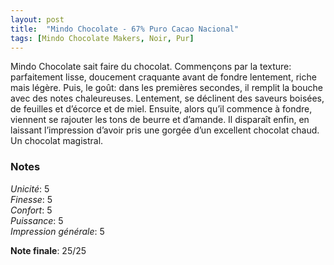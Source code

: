 ```yaml
---
layout: post
title:  "Mindo Chocolate - 67% Puro Cacao Nacional"
tags: [Mindo Chocolate Makers, Noir, Pur] 
---
```



Mindo Chocolate sait faire du chocolat. Commençons par la texture: parfaitement lisse, doucement craquante avant de fondre lentement, riche mais légère. Puis, le goût: dans les premières secondes, il remplit la bouche avec des notes chaleureuses. Lentement, se déclinent des saveurs boisées, de feuilles et d’écorce et de miel. Ensuite, alors qu’il commence à fondre, viennent se rajouter les tons de beurre et d’amande. Il disparaît enfin, en laissant l’impression d’avoir pris une gorgée d’un excellent chocolat chaud.
Un chocolat magistral.

### Notes

_Unicité_: 5  
_Finesse_: 5  
_Confort_: 5  
_Puissance_: 5  
_Impression générale_: 5

**Note finale**: 25/25